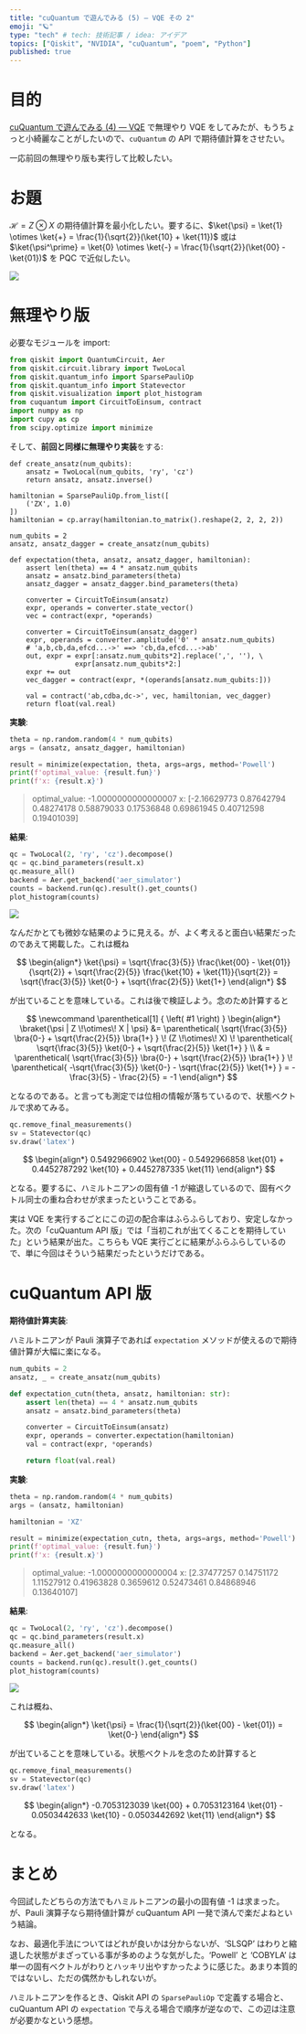 ```yaml
---
title: "cuQuantum で遊んでみる (5) — VQE その 2"
emoji: "🪐"
type: "tech" # tech: 技術記事 / idea: アイデア
topics: ["Qiskit", "NVIDIA", "cuQuantum", "poem", "Python"]
published: true
---
```


# 目的

[cuQuantum で遊んでみる (4) — VQE](/derwind/articles/dwd-cuquantum04) で無理やり VQE をしてみたが、もうちょっと小綺麗なことがしたいので、`cuQuantum` の API で期待値計算をさせたい。

一応前回の無理やり版も実行して比較したい。

# お題

$\mathcal{H} = Z \otimes X$ の期待値計算を最小化したい。要するに、$\ket{\psi} = \ket{1} \otimes \ket{+} = \frac{1}{\sqrt{2}}(\ket{10} + \ket{11})$ 或は $\ket{\psi^\prime} = \ket{0} \otimes \ket{-} = \frac{1}{\sqrt{2}}(\ket{00} - \ket{01})$ を PQC で近似したい。

![](/images/dwd-cuquantum05/001.png)

# 無理やり版

必要なモジュールを import:

```python
from qiskit import QuantumCircuit, Aer
from qiskit.circuit.library import TwoLocal
from qiskit.quantum_info import SparsePauliOp
from qiskit.quantum_info import Statevector
from qiskit.visualization import plot_histogram
from cuquantum import CircuitToEinsum, contract
import numpy as np
import cupy as cp
from scipy.optimize import minimize
```

そして、**前回と同様に無理やり実装**をする:

```
def create_ansatz(num_qubits):
    ansatz = TwoLocal(num_qubits, 'ry', 'cz')
    return ansatz, ansatz.inverse()

hamiltonian = SparsePauliOp.from_list([
    ('ZX', 1.0)
])
hamiltonian = cp.array(hamiltonian.to_matrix().reshape(2, 2, 2, 2))

num_qubits = 2
ansatz, ansatz_dagger = create_ansatz(num_qubits)

def expectation(theta, ansatz, ansatz_dagger, hamiltonian):
    assert len(theta) == 4 * ansatz.num_qubits
    ansatz = ansatz.bind_parameters(theta)
    ansatz_dagger = ansatz_dagger.bind_parameters(theta)

    converter = CircuitToEinsum(ansatz)
    expr, operands = converter.state_vector()
    vec = contract(expr, *operands)

    converter = CircuitToEinsum(ansatz_dagger)
    expr, operands = converter.amplitude('0' * ansatz.num_qubits)
    # 'a,b,cb,da,efcd...->' ==> 'cb,da,efcd...->ab'
    out, expr = expr[:ansatz.num_qubits*2].replace(',', ''), \
                expr[ansatz.num_qubits*2:]
    expr += out
    vec_dagger = contract(expr, *(operands[ansatz.num_qubits:]))

    val = contract('ab,cdba,dc->', vec, hamiltonian, vec_dagger)
    return float(val.real)
```

**実験**:

```python
theta = np.random.random(4 * num_qubits)
args = (ansatz, ansatz_dagger, hamiltonian)

result = minimize(expectation, theta, args=args, method='Powell')
print(f'optimal_value: {result.fun}')
print(f'x: {result.x}')
```

> optimal_value: -1.0000000000000007
> x: [-2.16629773  0.87642794  0.48274178  0.58879033  0.17536848  0.69861945
  0.40712598  0.19401039]

**結果**:

```python
qc = TwoLocal(2, 'ry', 'cz').decompose()
qc = qc.bind_parameters(result.x)
qc.measure_all()
backend = Aer.get_backend('aer_simulator')
counts = backend.run(qc).result().get_counts()
plot_histogram(counts)
```

![](/images/dwd-cuquantum05/002.png)

なんだかとても微妙な結果のように見える。が、よく考えると面白い結果だったのであえて掲載した。これは概ね

$$
\begin{align*}
\ket{\psi} = \sqrt{\frac{3}{5}} \frac{\ket{00} - \ket{01}}{\sqrt{2}} + \sqrt{\frac{2}{5}} \frac{\ket{10} + \ket{11}}{\sqrt{2}} = \sqrt{\frac{3}{5}} \ket{0-} + \sqrt{\frac{2}{5}} \ket{1+}
\end{align*}
$$

が出ていることを意味している。これは後で検証しよう。念のため計算すると

$$
\newcommand \parenthetical[1] { \left( #1 \right) }
\begin{align*}
\braket{\psi | Z \!\otimes\! X | \psi} &= \parenthetical{ \sqrt{\frac{3}{5}} \bra{0-} + \sqrt{\frac{2}{5}} \bra{1+} } \! (Z \!\otimes\! X) \! \parenthetical{ \sqrt{\frac{3}{5}} \ket{0-} + \sqrt{\frac{2}{5}} \ket{1+} } \\
& = \parenthetical{ \sqrt{\frac{3}{5}} \bra{0-} + \sqrt{\frac{2}{5}} \bra{1+} } \! \parenthetical{ -\sqrt{\frac{3}{5}} \ket{0-} - \sqrt{\frac{2}{5}} \ket{1+} } = - \frac{3}{5} - \frac{2}{5} = -1
\end{align*}
$$

となるのである。と言っても測定では位相の情報が落ちているので、状態ベクトルで求めてみる。

```python
qc.remove_final_measurements()
sv = Statevector(qc)
sv.draw('latex')
```

$$
\begin{align*}
0.5492966902 \ket{00} - 0.5492966858 \ket{01} + 0.4452787292 \ket{10} + 0.4452787335 \ket{11}
\end{align*}
$$

となる。要するに、ハミルトニアンの固有値 -1 が縮退しているので、固有ベクトル同士の重ね合わせが求まったということである。

実は VQE を実行するごとにこの辺の配合率はふらふらしており、安定しなかった。次の「cuQuantum API 版」では「当初これが出てくることを期待していた」という結果が出た。こちらも VQE 実行ごとに結果がふらふらしているので、単に今回はそういう結果だったというだけである。



# cuQuantum API 版

**期待値計算実装**:

ハミルトニアンが Pauli 演算子であれば `expectation` メソッドが使えるので期待値計算が大幅に楽になる。

```python
num_qubits = 2
ansatz, _ = create_ansatz(num_qubits)

def expectation_cutn(theta, ansatz, hamiltonian: str):
    assert len(theta) == 4 * ansatz.num_qubits
    ansatz = ansatz.bind_parameters(theta)

    converter = CircuitToEinsum(ansatz)
    expr, operands = converter.expectation(hamiltonian)
    val = contract(expr, *operands)

    return float(val.real)
```

**実験**:

```python
theta = np.random.random(4 * num_qubits)
args = (ansatz, hamiltonian)

hamiltonian = 'XZ'

result = minimize(expectation_cutn, theta, args=args, method='Powell')
print(f'optimal_value: {result.fun}')
print(f'x: {result.x}')
```

> optimal_value: -1.0000000000000004
> x: [2.37477257 0.14751172 1.11527912 0.41963828 0.3659612  0.52473461
 0.84868946 0.13640107]

**結果**:

```python
qc = TwoLocal(2, 'ry', 'cz').decompose()
qc = qc.bind_parameters(result.x)
qc.measure_all()
backend = Aer.get_backend('aer_simulator')
counts = backend.run(qc).result().get_counts()
plot_histogram(counts)
```

![](/images/dwd-cuquantum05/003.png)

これは概ね、

$$
\begin{align*}
\ket{\psi} = \frac{1}{\sqrt{2}}(\ket{00} - \ket{01}) = \ket{0-}
\end{align*}
$$

が出ていることを意味している。状態ベクトルを念のため計算すると

```python
qc.remove_final_measurements()
sv = Statevector(qc)
sv.draw('latex')
```

$$
\begin{align*}
-0.7053123039 \ket{00} + 0.7053123164 \ket{01} - 0.0503442633 \ket{10} - 0.0503442692 \ket{11}
\end{align*}
$$

となる。

# まとめ

今回試したどちらの方法でもハミルトニアンの最小の固有値 -1 は求まった。が、Pauli 演算子なら期待値計算が cuQuantum API 一発で済んで楽だよねという結論。

なお、最適化手法についてはどれが良いかは分からないが、‘SLSQP’ はわりと縮退した状態がまざっている事が多めのような気がした。‘Powell’ と ‘COBYLA’ は単一の固有ベクトルがわりとハッキリ出やすかったように感じた。あまり本質的ではないし、ただの偶然かもしれないが。

ハミルトニアンを作るとき、Qiskit API の `SparsePauliOp` で定義する場合と、cuQuantum API の `expectation` で与える場合で順序が逆なので、この辺は注意が必要かなという感想。
